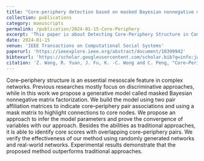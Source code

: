 ```yaml
---
title: "Core-periphery detection based on masked Bayesian nonnegative matrix factorization"
collection: publications
category: manuscripts
permalink: /publication/2024-01-15-Core-Periphery
excerpt: 'This paper is about Detecting Core-Periphery Structure in Complex Networks.'
date: 2024-01-15
venue: 'IEEE Transactions on Computational Social Systems'
paperurl: 'https://ieeexplore.ieee.org/abstract/document/10399942'
bibtexurl: 'https://scholar.googleusercontent.com/scholar.bib?q=info:jwRcptiIrkUJ:scholar.google.com/&output=citation&scisdr=ClHXwlcMEJu30NHfgZw:AFWwaeYAAAAAaBHZmZyea--qJzqJEDgvkYMRg5s&scisig=AFWwaeYAAAAAaBHZmTal1H8HiVQcFoBkLJ-Nncw&scisf=4&ct=citation&cd=-1&hl=zh-CN&scfhb=1'
citation: 'Z. Wang, R. Yuan, J. Fu, K. -C. Wong and C. Peng, "Core–Periphery Detection Based on Masked Bayesian Nonnegative Matrix Factorization," in IEEE Transactions on Computational Social Systems, vol. 11, no. 3, pp. 4102-4113, June 2024, doi: 10.1109/TCSS.2023.3347406.'
---
```

Core–periphery structure is an essential mesoscale feature in complex networks. Previous researches mostly focus on discriminative approaches, while in this work we propose a generative model called masked Bayesian nonnegative matrix factorization. We build the model using two pair affiliation matrices to indicate core–periphery pair associations and using a mask matrix to highlight connections to core nodes. We propose an approach to infer the model parameters and prove the convergence of variables with our approach. Besides the abilities as traditional approaches, it is able to identify core scores with overlapping core–periphery pairs. We verify the effectiveness of our method using randomly generated networks and real-world networks. Experimental results demonstrate that the proposed method outperforms traditional approaches.
